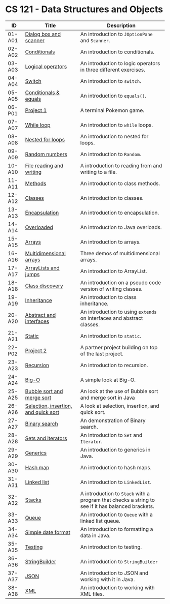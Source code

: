 # CS 121 - Data Structures and Objects

| ID     | Title                                                               | Description                                                                                       |
| ------ | ------------------------------------------------------------------- | ------------------------------------------------------------------------------------------------- |
| 01-A01 | [Dialog box and scanner](<./activities/Dialog box and scanner>)     | An introduction to `JOptionPane` and `Scanner`.                                                   |
| 02-A02 | [Conditionals](<./activities/Conditionals>)                         | An introduction to conditionals.                                                                  |
| 03-A03 | [Logical operators](<./activities/Logical operators>)               | An introduction to logic operators in three different exercises.                                  |
| 04-A04 | [Switch](<./activities/Switch>)                                     | An introduction to `switch`.                                                                      |
| 05-A05 | [Conditionals & equals](<./activities/Conditionals & equals>)       | An introduction to `equals()`.                                                                    |
| 06-P01 | [Project 1](<./projects/Pokemon Battle>)                            | A terminal Pokemon game.                                                                          |
| 07-A07 | [While loop](<./activities/While loop>)                             | An introduction to `while` loops.                                                                 |
| 08-A08 | [Nested for loops](<./activities/Nested for loops>)                 | An introduction to nested for loops.                                                              |
| 09-A09 | [Random numbers](<./activities/Random numbers>)                     | An introduction to `Random`.                                                                      |
| 10-A10 | [File reading and writing](<./activities/File reading and writing>) | A introduction to reading from and writing to a file.                                             |
| 11-A11 | [Methods](<./activities/Methods>)                                   | An introduction to class methods.                                                                 |
| 12-A12 | [Classes](<./activities/Classes>)                                   | An introduction to classes.                                                                       |
| 13-A13 | [Encapsulation](<./activities/Encapsulation>)                       | An introduction to encapsulation.                                                                 |
| 14-A14 | [Overloaded](<./activities/Overloaded>)                             | An introduction to Java overloads.                                                                |
| 15-A15 | [Arrays](<./activities/Arrays>)                                     | An introduction to arrays.                                                                        |
| 16-A16 | [Multidimensional arrays](<./activities/Multidimensional arrays>)   | Three demos of multidimensional arrays.                                                           |
| 17-A17 | [ArrayLists and jumps](<./activities/ArrayLists and jumps>)         | An introduction to ArrayList.                                                                     |
| 18-A18 | [Class discovery](<./activities/Class discovery>)                   | An introduction on a pseudo code version of writing classes.                                      |
| 19-A19 | [Inheritance](<./activities/Inheritance>)                           | An introduction to class inheritance.                                                             |
| 20-A20 | [Abstract and interfaces](<./Activities/Abstract and interfaces>)   | An introduction to using `extends` on interfaces and abstract classes.                            |
| 21-A21 | [Static](<./activities/Static>)                                     | An introduction to `static`.                                                                      |
| 22-P02 | [Project 2](<./projects/Pokemon Battle - Partner Project>)          | A partner project building on top of the last project.                                            |
| 23-A23 | [Recursion](<./activities/Recursion>)                               | An introduction to recursion.                                                                     |
| 24-A24 | [Big-O](<./activities/Big-O>)                                       | A simple look at Big-O.                                                                           |
| 25-A25 | [Bubble sort and merge sort](<./activities/Big-O>)                  | An look at the use of Bubble sort and merge sort in Java                                          |
| 26-A26 | [Selection, insertion, and quick sort](<./activities/Big-O>)        | A look at selection, insertion, and quick sort.                                                   |
| 27-A27 | [Binary search](<./activities/Big-O>)                               | An demonstration of Binary search.                                                                |
| 28-A28 | [Sets and iterators](<./activities/Sets and iterators>)             | An introduction to `Set` and `Iterator`.                                                          |
| 29-A29 | [Generics](<./activities/Generics>)                                 | An introduction to generics in Java.                                                              |
| 30-A30 | [Hash map](<./activities/Hash map>)                                 | An introduction to hash maps.                                                                     |
| 31-A31 | [Linked list](<./activities/Linked list>)                           | An introduction to `LinkedList`.                                                                  |
| 32-A32 | [Stacks](<./activities/Stacks>)                                     | A introduction to `Stack` with a program that checks a string to see if it has balanced brackets. |
| 33-A33 | [Queue](<./activities/Queue>)                                       | An introduction to `Queue` with a linked list queue.                                              |
| 34-A34 | [Simple date format](<./activities/Simple date format>)             | An introduction to formatting a data in Java.                                                     |
| 35-A35 | [Testing](<./activities/Testing>)                                   | An introduction to testing.                                                                       |
| 36-A36 | [StringBuilder](<./activities/StringBuilder>)                       | An introduction to `StringBuilder`                                                                |
| 37-A37 | [JSON](<./activities/JSON>)                                         | An introduction to JSON and working with it in Java.                                              |
| 38-A38 | [XML](<./activities/XML>)                                           | An introduction to working with XML files.                                                        |

